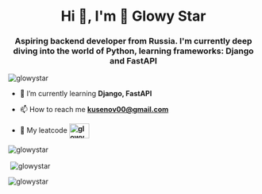 <h1 align="center">Hi 👋, I'm 🐍 Glowy Star</h1>
<h3 align="center">Aspiring backend developer from Russia. I'm currently deep diving into the world of Python, learning frameworks: Django and FastAPI</h3>

<p align="left"> <img src="https://komarev.com/ghpvc/?username=glowystar&label=Profile%20views&color=0e75b6&style=flat" alt="glowystar" /> </p>

- 🌱 I’m currently learning **Django, FastAPI**

- 📫 How to reach me **kusenov00@gmail.com**

- 🧠 My leatcode **<a href="https://www.leetcode.com/glowystar" target="blank"><img align="center" src="https://raw.githubusercontent.com/rahuldkjain/github-profile-readme-generator/master/src/images/icons/Social/leet-code.svg" alt="glowystar" height="30" width="40" /></a>**


<p><img align="center" src="https://github-readme-stats.vercel.app/api/top-langs?username=glowystar&show_icons=true&locale=en&layout=compact" alt="glowystar" />

&nbsp;<img align="center" src="https://github-readme-stats.vercel.app/api?username=glowystar&show_icons=true&locale=en" alt="glowystar" />

<img align="center" src="https://github-readme-streak-stats.herokuapp.com/?user=glowystar&" alt="glowystar" /></p>
